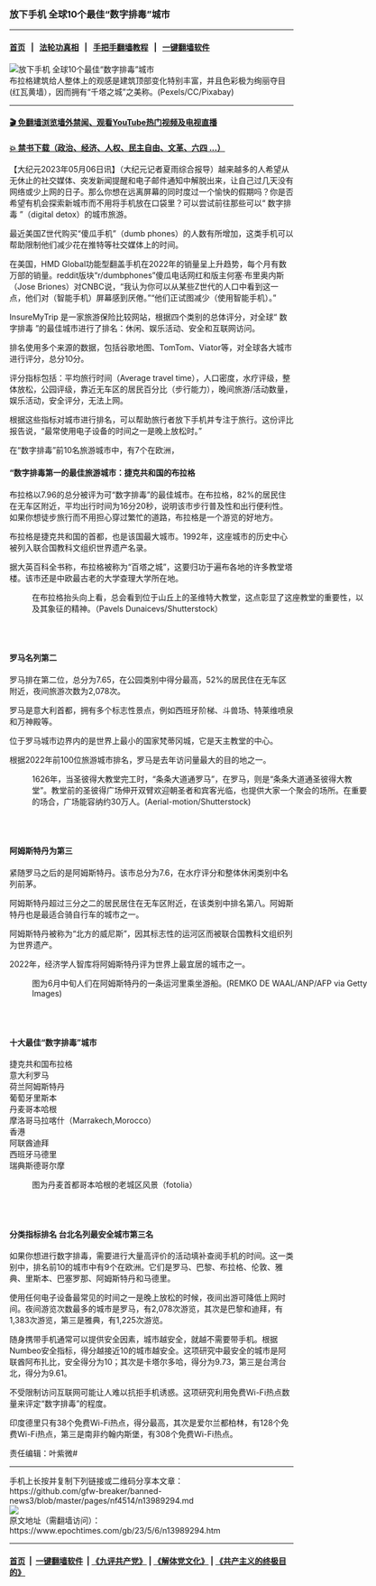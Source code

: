 ### 放下手机 全球10个最佳“数字排毒”城市
------------------------

#### [首页](https://github.com/gfw-breaker/banned-news3/blob/master/README.md) &nbsp;&nbsp;|&nbsp;&nbsp; [法轮功真相](https://github.com/begood0513/basic/blob/master/README.md)  &nbsp;&nbsp;|&nbsp;&nbsp; [手把手翻墙教程](https://github.com/gfw-breaker/guides/wiki)  &nbsp;&nbsp;|&nbsp;&nbsp; [一键翻墙软件](https://github.com/gfw-breaker/nogfw/blob/master/README.md)  



<div><img alt="放下手机 全球10个最佳“数字排毒”城市" class="attachment-djy_600_400 size-djy_600_400 wp-post-image" src="https://i.epochtimes.com/assets/uploads/2017/10/84be85a0408973beed340ddea2c1cd85-600x400.jpg"/>
<div class="caption">
 布拉格建筑给人整体上的观感是建筑顶部变化特别丰富，并且色彩极为绚丽夺目(红瓦黄墙），因而拥有“千塔之城”之美称。(Pexels/CC/Pixabay)
</div></div><hr/>

#### [ 🎬  免翻墙浏览墙外禁闻、观看YouTube热门视频及电视直播](https://github.com/gfw-breaker/HelloWorld)

#### [ 💥  禁书下载（政治、经济、人权、民主自由、文革、六四 ...）](https://github.com/gfw-breaker/books/blob/master/README.md)

<div><p>
 【大纪元2023年05月06日讯】（大纪元记者夏雨综合报导）越来越多的人希望从无休止的社交媒体、突发新闻提醒和电子邮件通知中解脱出来，让自己过几天没有网络或少上网的日子。那么你想在远离屏幕的同时度过一个愉快的假期吗？你是否希望有机会探索新城市而不用将手机放在口袋里？可以尝试前往那些可以“
 <ok href="https://www.epochtimes.com/gb/tag/%E6%95%B0%E5%AD%97%E6%8E%92%E6%AF%92.html">
  数字排毒
 </ok>
 ”（digital detox）的城市旅游。
</p>
<p>
 最近美国Z世代购买“傻瓜手机”（dumb phones）的人数有所增加，这类手机可以帮助限制他们减少花在推特等社交媒体上的时间。
</p>
<p>
 在美国，HMD Global功能型翻盖手机在2022年的销量呈上升趋势，每个月有数万部的销量。reddit版块“r/dumbphones”傻瓜电话网红和版主何塞‧布里奥内斯（Jose Briones）对CNBC说，“我认为你可以从某些Z世代的人口中看到这一点，他们对（智能手机）屏幕感到厌倦。”“他们正试图减少（使用智能手机）。”
</p>
<p>
 <ok href="https://www.insuremytrip.com/travel-advice/travel-inspiration/best-destinations-for-digital-detox/">
  InsureMyTrip
 </ok>
 是一家旅游保险比较网站，根据四个类别的总体评分，对全球“
 <ok href="https://www.epochtimes.com/gb/tag/%E6%95%B0%E5%AD%97%E6%8E%92%E6%AF%92.html">
  数字排毒
 </ok>
 ”的最佳城市进行了排名：休闲、娱乐活动、安全和互联网访问。
</p>
<p>
 排名使用多个来源的数据，包括谷歌地图、TomTom、Viator等，对全球各大城市进行评分，总分10分。
</p>
<p>
 评分指标包括：平均旅行时间（Average travel time），人口密度，水疗评级，整体放松，公园评级，靠近无车区的居民百分比（步行能力），晚间旅游/活动数量，娱乐活动，安全评分，无法上网。
</p>
<p>
 根据这些指标对城市进行排名，可以帮助旅行者放下手机并专注于旅行。这份评比报告说，“最常使用电子设备的时间之一是晚上放松时。”
</p>
<p>
 在“数字排毒”前10名旅游城市中，有7个在欧洲，
</p>
<h4>
 “数字排毒第一的最佳旅游城市：捷克共和国的布拉格
</h4>
<p>
 布拉格以7.96的总分被评为可“数字排毒”的最佳城市。在布拉格，82%的居民住在无车区附近，平均出行时间为16分20秒，说明该市步行普及性和出行便利性。如果你想徒步旅行而不用担心穿过繁忙的道路，布拉格是一个游览的好地方。
</p>
<p>
 布拉格是捷克共和国的首都，也是该国最大城市。1992年，这座城市的历史中心被列入联合国教科文组织世界遗产名录。
</p>
<p>
 据大英百科全书称，布拉格被称为“百塔之城”，这要归功于遍布各地的许多教堂塔楼。该市还是中欧最古老的大学查理大学所在地。
</p>
<figure aria-describedby="caption-attachment-13781481" class="wp-caption alignnone" id="attachment_13781481" style="width: 600px">
 <ok href="https://i.epochtimes.com/assets/uploads/2022/07/id13781481-shutterstock_1337958572.jpg" target="_blank">
  <img alt="" class="size-large wp-image-13781481" src="https://i.epochtimes.com/assets/uploads/2022/07/id13781481-shutterstock_1337958572-600x401.jpg"/>
 </ok>
 <br/><figcaption class="wp-caption-text" id="caption-attachment-13781481">
  在布拉格抬头向上看，总会看到位于山丘上的圣维特大教堂，这点彰显了这座教堂的重要性，以及其象征的精神。（Pavels Dunaicevs/Shutterstock）
 </figcaption><br/>
</figure><br/>
<h4>
 罗马名列第二
</h4>
<p>
 罗马排在第二位，总分为7.65，在公园类别中得分最高，52%的居民住在无车区附近，夜间旅游次数为2,078次。
</p>
<p>
 罗马是意大利首都，拥有多个标志性景点，例如西班牙阶梯、斗兽场、特莱维喷泉和万神殿等。
</p>
<p>
 位于罗马城市边界内的是世界上最小的国家梵蒂冈城，它是天主教堂的中心。
</p>
<p>
 根据2022年前100位旅游城市排名，罗马是去年访问量最大的目的地之一。
</p>
<figure aria-describedby="caption-attachment-13629639" class="wp-caption alignnone" id="attachment_13629639" style="width: 600px">
 <ok href="https://i.epochtimes.com/assets/uploads/2022/03/id13629639-shutterstock_1233231415.jpg" target="_blank">
  <img alt="" class="size-large wp-image-13629639" src="https://i.epochtimes.com/assets/uploads/2022/03/id13629639-shutterstock_1233231415-600x338.jpg"/>
 </ok>
 <br/><figcaption class="wp-caption-text" id="caption-attachment-13629639">
  1626年，当圣彼得大教堂完工时，“条条大道通罗马”，在罗马，则是“条条大道通圣彼得大教堂”。教堂前的圣彼得广场伸开双臂欢迎朝圣者和宾客光临，也提供大家一个聚会的场所。在重要的场合，广场能容纳约30万人。(Aerial-motion/Shutterstock)
 </figcaption><br/>
</figure><br/>
<h4>
 阿姆斯特丹为第三
</h4>
<p>
 紧随罗马之后的是阿姆斯特丹。该市总分为7.6，在水疗评分和整体休闲类别中名列前茅。
</p>
<p>
 阿姆斯特丹超过三分之二的居民居住在无车区附近，在该类别中排名第八。阿姆斯特丹也是最适合骑自行车的城市之一。
</p>
<p>
 阿姆斯特丹被称为“北方的威尼斯”，因其标志性的运河区而被联合国教科文组织列为世界遗产。
</p>
<p>
 2022年，经济学人智库将阿姆斯特丹评为世界上最宜居的城市之一。
</p>
<figure aria-describedby="caption-attachment-13798974" class="wp-caption alignnone" id="attachment_13798974" style="width: 600px">
 <ok href="https://i.epochtimes.com/assets/uploads/2022/08/id13798974-GettyImages-1241364877.jpg" target="_blank">
  <img alt="" class="size-large wp-image-13798974" src="https://i.epochtimes.com/assets/uploads/2022/08/id13798974-GettyImages-1241364877-600x413.jpg"/>
 </ok>
 <br/><figcaption class="wp-caption-text" id="caption-attachment-13798974">
  图为6月中旬人们在阿姆斯特丹的一条运河里乘坐游船。(REMKO DE WAAL/ANP/AFP via Getty Images)
 </figcaption><br/>
</figure><br/>
<h4>
 十大最佳“数字排毒”城市
</h4>
<p>
 捷克共和国布拉格
 <br/>
 意大利罗马
 <br/>
 荷兰阿姆斯特丹
 <br/>
 葡萄牙里斯本
 <br/>
 丹麦哥本哈根
 <br/>
 摩洛哥马拉喀什（Marrakech,Morocco）
 <br/>
 香港
 <br/>
 阿联酋迪拜
 <br/>
 西班牙马德里
 <br/>
 瑞典斯德哥尔摩
</p>
<figure aria-describedby="caption-attachment-7434834" class="wp-caption alignnone" id="attachment_7434834" style="width: 600px">
 <ok href="https://i.epochtimes.com/assets/uploads/2016/03/1505242220282483.jpg" target="_blank">
  <img alt="" class="size-large wp-image-7434834" src="https://i.epochtimes.com/assets/uploads/2016/03/1505242220282483-600x400.jpg"/>
 </ok>
 <br/><figcaption class="wp-caption-text" id="caption-attachment-7434834">
  图为丹麦首都哥本哈根的老城区风景（fotolia）
 </figcaption><br/>
</figure><br/>
<h4>
 分类指标排名 台北名列最安全城市第三名
</h4>
<p>
 如果你想进行数字排毒，需要进行大量高评价的活动填补查阅手机的时间。这一类别中，排名前10的城市中有9个在欧洲。它们是罗马、巴黎、布拉格、伦敦、雅典、里斯本、巴塞罗那、阿姆斯特丹和马德里。
</p>
<p>
 使用任何电子设备最常见的时间之一是晚上放松的时候，夜间出游可降低上网时间。夜间游览次数最多的城市是罗马，有2,078次游览，其次是巴黎和迪拜，有1,383次游览，第三是雅典，有1,225次游览。
</p>
<p>
 随身携带手机通常可以提供安全因素，城市越安全，就越不需要带手机。根据Numbeo安全指标，得分越接近10的城市越安全。这项研究中最安全的城市是阿联酋阿布扎比，安全得分为10；其次是卡塔尔多哈，得分为9.73，第三是台湾台北，得分为9.61。
</p>
<p>
 不受限制访问互联网可能让人难以抗拒手机诱惑。这项研究利用免费Wi-Fi热点数量来评定“数字排毒”的程度。
</p>
<p>
 印度德里只有38个免费Wi-Fi热点，得分最高，其次是爱尔兰都柏林，有128个免费Wi-Fi热点，第三是南非约翰内斯堡，有308个免费Wi-Fi热点。
</p>
<p>
 责任编辑：叶紫微#
</p>
</div>
<hr/>
手机上长按并复制下列链接或二维码分享本文章：<br/>
https://github.com/gfw-breaker/banned-news3/blob/master/pages/nf4514/n13989294.md <br/>
<a href='https://github.com/gfw-breaker/banned-news3/blob/master/pages/nf4514/n13989294.md'><img src='https://github.com/gfw-breaker/banned-news3/blob/master/pages/nf4514/n13989294.md.png'/></a> <br/>
原文地址（需翻墙访问）：https://www.epochtimes.com/gb/23/5/6/n13989294.htm


------------------------
#### [首页](https://github.com/gfw-breaker/banned-news3/blob/master/README.md) &nbsp;|&nbsp; [一键翻墙软件](https://github.com/gfw-breaker/nogfw/blob/master/README.md) &nbsp;| [《九评共产党》](https://github.com/gfw-breaker/9ping.md/blob/master/README.md#九评之一评共产党是什么) | [《解体党文化》](https://github.com/gfw-breaker/jtdwh.md/blob/master/README.md) | [《共产主义的终极目的》](https://github.com/gfw-breaker/gczydzjmd.md/blob/master/README.md)


<img src='http://gfw-breaker.win/banned-news3/pages/nf4514/n13989294.md' width='0px' height='0px'/>